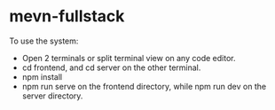 # mevn-fullstack
To use the system:
  - Open 2 terminals or split terminal view on any code editor. 
  - cd frontend, and cd server on the other terminal.
  - npm install
  - npm run serve on the frontend directory, while npm run dev on the server directory.
